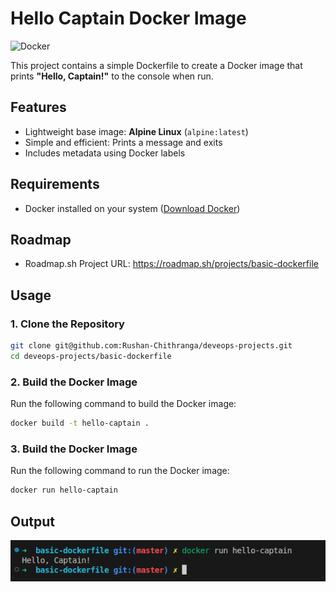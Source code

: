 # Hello Captain Docker Image
![Docker](https://img.shields.io/badge/docker-%230db7ed.svg?style=for-the-badge&logo=docker&logoColor=white)

This project contains a simple Dockerfile to create a Docker image that prints **"Hello, Captain!"** to the console when run.

## Features

- Lightweight base image: **Alpine Linux** (`alpine:latest`)
- Simple and efficient: Prints a message and exits
- Includes metadata using Docker labels

## Requirements
- Docker installed on your system ([Download Docker](https://www.docker.com/products/docker-desktop))


## Roadmap 
- Roadmap.sh Project URL: https://roadmap.sh/projects/basic-dockerfile

## Usage

### 1. Clone the Repository

```bash
git clone git@github.com:Rushan-Chithranga/deveops-projects.git
cd deveops-projects/basic-dockerfile
```

### 2. Build the Docker Image

Run the following command to build the Docker image:

```bash
docker build -t hello-captain .
```

### 3. Build the Docker Image

Run the following command to run the Docker image:

```bash
docker run hello-captain
```

## Output
![Output Image](output.png)

